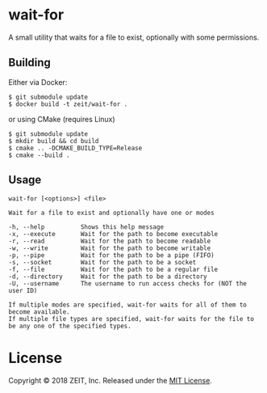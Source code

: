 # wait-for

A small utility that waits for a file to exist, optionally with some permissions.

## Building

Either via Docker:

```console
$ git submodule update
$ docker build -t zeit/wait-for .
```

or using CMake (requires Linux)

```console
$ git submodule update
$ mkdir build && cd build
$ cmake .. -DCMAKE_BUILD_TYPE=Release
$ cmake --build .
```

## Usage

```
wait-for [<options>] <file>

Wait for a file to exist and optionally have one or modes

-h, --help          Shows this help message
-x, --execute       Wait for the path to become executable
-r, --read          Wait for the path to become readable
-w, --write         Wait for the path to become writable
-p, --pipe          Wait for the path to be a pipe (FIFO)
-s, --socket        Wait for the path to be a socket
-f, --file          Wait for the path to be a regular file
-d, --directory     Wait for the path to be a directory
-U, --username      The username to run access checks for (NOT the user ID)

If multiple modes are specified, wait-for waits for all of them to become available.
If multiple file types are specified, wait-for waits for the file to be any one of the specified types.
```

# License
Copyright &copy; 2018 ZEIT, Inc. Released under the [MIT License](LICENSE.md).
